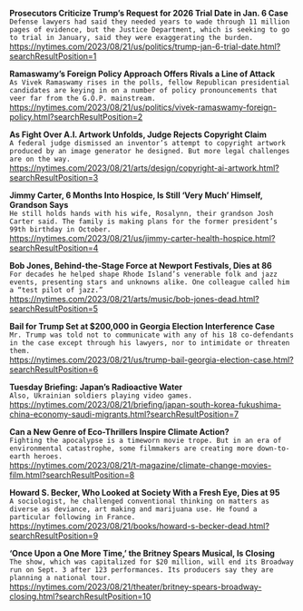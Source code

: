 **Prosecutors Criticize Trump’s Request for 2026 Trial Date in Jan. 6 Case**\
`Defense lawyers had said they needed years to wade through 11 million pages of evidence, but the Justice Department, which is seeking to go to trial in January, said they were exaggerating the burden.`\
https://nytimes.com/2023/08/21/us/politics/trump-jan-6-trial-date.html?searchResultPosition=1

**Ramaswamy’s Foreign Policy Approach Offers Rivals a Line of Attack**\
`As Vivek Ramaswamy rises in the polls, fellow Republican presidential candidates are keying in on a number of policy pronouncements that veer far from the G.O.P. mainstream.`\
https://nytimes.com/2023/08/21/us/politics/vivek-ramaswamy-foreign-policy.html?searchResultPosition=2

**As Fight Over A.I. Artwork Unfolds, Judge Rejects Copyright Claim**\
`A federal judge dismissed an inventor’s attempt to copyright artwork produced by an image generator he designed. But more legal challenges are on the way.`\
https://nytimes.com/2023/08/21/arts/design/copyright-ai-artwork.html?searchResultPosition=3

**Jimmy Carter, 6 Months Into Hospice, Is Still ‘Very Much’ Himself, Grandson Says**\
`He still holds hands with his wife, Rosalynn, their grandson Josh Carter said. The family is making plans for the former president’s 99th birthday in October.`\
https://nytimes.com/2023/08/21/us/jimmy-carter-health-hospice.html?searchResultPosition=4

**Bob Jones, Behind-the-Stage Force at Newport Festivals, Dies at 86**\
`For decades he helped shape Rhode Island’s venerable folk and jazz events, presenting stars and unknowns alike. One colleague called him a “test pilot of jazz.”`\
https://nytimes.com/2023/08/21/arts/music/bob-jones-dead.html?searchResultPosition=5

**Bail for Trump Set at $200,000 in Georgia Election Interference Case**\
`Mr. Trump was told not to communicate with any of his 18 co-defendants in the case except through his lawyers, nor to intimidate or threaten them.`\
https://nytimes.com/2023/08/21/us/trump-bail-georgia-election-case.html?searchResultPosition=6

**Tuesday Briefing: Japan’s Radioactive Water**\
`Also, Ukrainian soldiers playing video games.`\
https://nytimes.com/2023/08/21/briefing/japan-south-korea-fukushima-china-economy-saudi-migrants.html?searchResultPosition=7

**Can a New Genre of Eco-Thrillers Inspire Climate Action?**\
`Fighting the apocalypse is a timeworn movie trope. But in an era of environmental catastrophe, some filmmakers are creating more down-to-earth heroes.`\
https://nytimes.com/2023/08/21/t-magazine/climate-change-movies-film.html?searchResultPosition=8

**Howard S. Becker, Who Looked at Society With a Fresh Eye, Dies at 95**\
`A sociologist, he challenged conventional thinking on matters as diverse as deviance, art making and marijuana use. He found a particular following in France.`\
https://nytimes.com/2023/08/21/books/howard-s-becker-dead.html?searchResultPosition=9

**‘Once Upon a One More Time,’ the Britney Spears Musical, Is Closing**\
`The show, which was capitalized for $20 million, will end its Broadway run on Sept. 3 after 123 performances. Its producers say they are planning a national tour.`\
https://nytimes.com/2023/08/21/theater/britney-spears-broadway-closing.html?searchResultPosition=10

